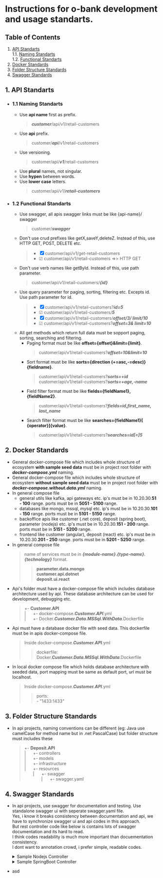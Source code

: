 # Instructions for **o-bank** development and usage standarts.

## Table of Contents
1. [API Standarts](#api)  
   1.1. [Naming Standarts](#api-naming)  
   1.2. [Functional Standarts](#api-functional)   
2. [Docker Standards](#docker)   
3. [Folder Structure Standards](#folder)   
4. [Swagger Standards](#swagger)  


<a name="api"></a>

## 1. API Standarts  

<a name="api-naming"></a>

   - ### 1.1 Naming Standarts
        * Use **api name** first as prefix.
            > **_customer_**/api/v1/retail-customers
        * Use **api** prefix.
            > customer/**_api_**/v1/retail-customers
        * Use versioning. 
            > customer/api/**_v1_**/retail-customers
        * Use **plural** names, not singular.
        * Use **hypen** between words.
        * Use **lower case** letters.
            > customer/api/v1/**_retail-customers_**

<a name="api-functional"></a>

   - ### 1.2 Functional Standarts
        * Use swagger, all apis swagger links must be like {api-name}/      swagger
            > customer/**_swagger_**
        * Don't use crud prefixes like getX,saveY,deleteZ. Instead of this,      use HTTP GET, POST, DELETE etc.
            > - &#x2612; customer/api/v1/get-retail-customers
            > - &#x2611; customer/api/v1/retail-customers =>>  HTTP GET
        * Don't use verb names like getById. Instead of this, use path      parameter.
            > customer/api/v1/retail-customers/**_{id}_**
        * Use query parameter for paging, sorting, filtering etc. Excepts       id. Use path parameter for id.  
            > - &#x2612; customer/api/v1/retail-customers?**_id=5_**
            > - &#x2611; customer/api/v1/retail-customers/**_5_**
            > - &#x2612; customer/api/v1/retail-customers/**_offset/3/      limit/10_**
            > - &#x2611; customer/api/v1/retail-customers?**_offset=3&      limit=10_**  
        * All get methods which return full data must be sopport paging,        sorting, searching and filtering.
            * Paging format must be like **offset={offset}&limit={limit}**.
                > customer/api/v1/retail-customers?**_offset=10&limit=10_**
            * Sort format must be like **sorts={direction (+=asc,-=desc)}       {fieldname}**.
                > customer/api/v1/retail-customers?**_sorts=+id_**  
                > customer/api/v1/retail-customers?**_sorts=+age,-name_**                
            * Field filter format must be like **fields={fieldName1},       {fieldName2}**.
                > customer/api/v1/retail-customers?**_fields=id,first_name,     last_name_**
            * Search filter format must be like **searches={fieldName1}[    {operator}]{value}**.
                > customer/api/v1/retail-customers?**_searches=id[=]5_**

<a name="docker"></a>

## 2. Docker Standards 
   * General docker-compose file which includes whole structure of ecosystem **with sample seed data** must be in project root folder with **_docker-compose.yml_** naming.
   * General docker-compose file which includes whole structure of ecosystem **without sample seed data** must be in project root folder with **_docker-compose.without.data.yml_** naming.
   * In general compose file
       * general utils like kafka, api gateways etc. ip's must be in 10.20.30.**51 - 100** range. ports must be in **5051 - 5100** range.  
       * databases like mongo, mssql, mysql etc. ip's must be in 10.20.30.**101 - 150** range. ports must be in **5101 - 5150** range.  
       * backoffice apis like customer (.net core), deposit (spring boot), parameter (nodejs) etc. ip's must be in 10.20.30.**151 - 200** range. ports must be in **5151 - 5200** range.  
       * frontend like customer (angular), deposit (react) etc. ip's must be in 10.20.30.**201 - 250** range. ports must be in **5201 - 5250** range.  
   * In general compose file
       > name of services must be in **_{module-name}.{type-name}.{technology}_** format.
       > > **parameter.data.mongo**  
       > > **customer.api.dotnet**  
       > > **deposit.ui.react**  
   * Api's folder must have a docker-compose file which includes database architecture used by api.
   These database architecture can be used for development, debugging etc.
       > +- **Customer.API**  
       > |&nbsp;&nbsp;&nbsp;&nbsp;&nbsp;&nbsp;+- docker-compose.**_Customer.API_**.yml  
       > |&nbsp;&nbsp;&nbsp;&nbsp;&nbsp;&nbsp;+- Docker.**_Customer.Data.MSSql.WithData_**.Dockerfile
   * Api must have a database docker file with seed data. This dockerfile must be in apis docker-compose file.
       > Inside docker-compose.**_Customer.API_**.yml  
       > > dockerfile: Docker.**_Customer.Data.MSSql.WithData_**.Dockerfile  
   * In local docker compose file which holds database architecture with seeded data, port mapping must be same as default port, url must be localhost. 
       > Inside docker-compose.**_Customer.API_**.yml   
       > > ports:  
       > > \- "1433:1433"

<a name="folder"></a>

## 3. Folder Structure Standards 
   * In api projects, naming conventions can be different (eg: Java use camelCase for method name but in .net PascalCase) but folder structure must includes these
       > +- **Deposit.API**  
       > |&nbsp;&nbsp;&nbsp;&nbsp;&nbsp;&nbsp;+- controllers  
       > |&nbsp;&nbsp;&nbsp;&nbsp;&nbsp;&nbsp;+- models  
       > |&nbsp;&nbsp;&nbsp;&nbsp;&nbsp;&nbsp;+- infrastructure  
       > |&nbsp;&nbsp;&nbsp;&nbsp;&nbsp;&nbsp;+- resources  
       > &nbsp;&nbsp;&nbsp;&nbsp;&nbsp;&nbsp;&nbsp;|&nbsp;&nbsp;&nbsp;&nbsp;&nbsp;&nbsp;+- swagger  
       > &nbsp;&nbsp;&nbsp;&nbsp;&nbsp;&nbsp;&nbsp;&nbsp;&nbsp;&nbsp;&nbsp;&nbsp;&nbsp;&nbsp;|&nbsp;&nbsp;&nbsp;&nbsp;&nbsp;&nbsp;+- swagger.yaml 

<a name="swagger"></a>

## 4. Swagger Standards 
   * In api projects, use swagger for documentation and testing. Use standalone swagger ui with seperate swagger.yaml file.
   <br>Yes, i know it breaks consistency between documentation and api, we have to synchronize swagger ui and api codes in this approach.
   <br>But rest controller code like below is contains lots of swagger documentation and its hard to read.
   <br>I think codes readability is much more important than docuementation consistency.
   <br>I dont want to annotation crowd, i prefer simple, readable codes.
      <details>
       <summary>Sample Nodejs Controller</summary>  

           **
           * @swagger
           * tags:
           *   - name: country
           *     description: country parameter service
           *
           
           **
           * @swagger
           * definition:
           *   country:
           *     properties:
           *       flag:
           *         type: string
           *       name:
           *         type: string
           *       alpha2Code:
           *         type: integer
           *       alpha3Code:
           *         type: string
           *       capital:
           *         type: string
           *       region:
           *         type: string
           *       subregion:
           *         type: integer
           *       demonym:
           *         type: string
           *       nativeName:
           *         type: string
           *       numericCode:
           *         type: string
           */
           
           **
           * @swagger
           * /country:
           *  get:
           *    summary: gets countries
           *    description: Gets country list. Optionaly can use with paging
           *    tags:
           *      - country
           *    parameters:
           *      - in: query
           *        name: pageIndex
           *        type: integer
           *        required: false
           *      - in: query
           *        name: pageSize
           *        type: integer
           *        required: false
           *    produces:
           *      - application/json
           *    responses:
           *      200:
           *        description: An array of countries
           *        schema:
           *          $ref: '#/definitions/country'
           */

           //Controller code is only this!!!
           router.get('/', (req, res, next) => {
             const country = new Country({
               ...req.body
             });
           
             country.save().then(createdCountry => {
               res.status(201).json({
                 message: 'Post added successfully',
                 post: createdCountry
               });
             });
           
             cacheManager.clearCache(cacheName);
           };
      </details>
      <details>
       <summary>Sample SpringBoot Controller</summary>  

            import io.swagger.annotations.Api;
            import io.swagger.annotations.ApiOperation;
            import io.swagger.annotations.ApiParam;
            import io.swagger.annotations.ApiResponse;
            import io.swagger.annotations.ApiResponses;

            @RestController
            @RequestMapping("deposit/api/v1/withdraw-deposit-accounts")
            @Api(value = "Withdraw Deposit Account Controller", description     =       "Withdraw Deposit Account Operations.")
            public class WithdrawDepositAccountController {
            
                @Autowired
                WithdrawDepositAccountService service;

                @RequestMapping(value = "", method = RequestMethod.GET,     produces =      "application/json")
                @ApiOperation(value = "View a list of available withdraw    deposit        accounts.
                For paging send 'offset' and 'limit' othervise returns full     data.       For sorting
                send 'sort' ")
                @ApiResponses(value = {
                @ApiResponse(code = 200, message = "Successfully retrieved  list",
                responseContainer = "List", response =  WithdrawDepositAccount.class),
                @ApiResponse(code = 404, message = "The resource you were   trying to         reach is
                not found") })
                public String get(@RequestParam("offset") Integer offset,          @RequestParam("limit") Integer limit,
                        @RequestParam("sorts") String sorts, @RequestParam  ("fields")        String fields,
                        @RequestParam("searches") String searches) throws          JsonProcessingException {
                        
                    return service.get(offset, limit, sorts, fields,    searches);
                }

                @ApiOperation(value = "Add new withdraw deposit account")
                @RequestMapping(value = "", method = RequestMethod.POST,    produces =         "application/json")
                public void add(@RequestBody WithdrawDepositAccount account)    {
                    //Controller code is only this!!!
                    service.add(account);
                }
            } 
      </details>
   * asd 
